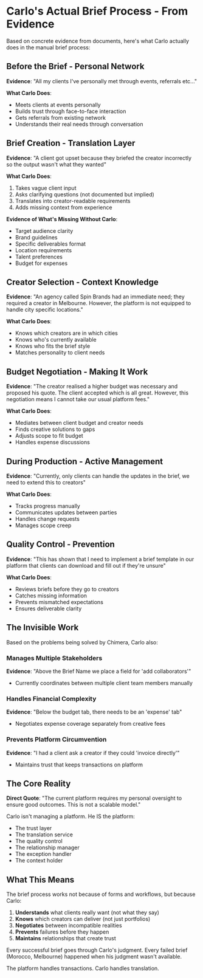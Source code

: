 # Carlo's Actual Brief Process - From Evidence

Based on concrete evidence from documents, here's what Carlo actually does in the manual brief process:

## Before the Brief - Personal Network

**Evidence**: "All my clients I've personally met through events, referrals etc..."

**What Carlo Does**:
- Meets clients at events personally
- Builds trust through face-to-face interaction
- Gets referrals from existing network
- Understands their real needs through conversation

## Brief Creation - Translation Layer

**Evidence**: "A client got upset because they briefed the creator incorrectly so the output wasn't what they wanted"

**What Carlo Does**:
1. Takes vague client input
2. Asks clarifying questions (not documented but implied)
3. Translates into creator-readable requirements
4. Adds missing context from experience

**Evidence of What's Missing Without Carlo**:
- Target audience clarity
- Brand guidelines
- Specific deliverables format
- Location requirements
- Talent preferences
- Budget for expenses

## Creator Selection - Context Knowledge

**Evidence**: "An agency called Spin Brands had an immediate need; they required a creator in Melbourne. However, the platform is not equipped to handle city specific locations."

**What Carlo Does**:
- Knows which creators are in which cities
- Knows who's currently available
- Knows who fits the brief style
- Matches personality to client needs

## Budget Negotiation - Making It Work

**Evidence**: "The creator realised a higher budget was necessary and proposed his quote. The client accepted which is all great. However, this negotiation means I cannot take our usual platform fees."

**What Carlo Does**:
- Mediates between client budget and creator needs
- Finds creative solutions to gaps
- Adjusts scope to fit budget
- Handles expense discussions

## During Production - Active Management

**Evidence**: "Currently, only clients can handle the updates in the brief, we need to extend this to creators"

**What Carlo Does**:
- Tracks progress manually
- Communicates updates between parties
- Handles change requests
- Manages scope creep

## Quality Control - Prevention

**Evidence**: "This has shown that I need to implement a brief template in our platform that clients can download and fill out if they're unsure"

**What Carlo Does**:
- Reviews briefs before they go to creators
- Catches missing information
- Prevents mismatched expectations
- Ensures deliverable clarity

## The Invisible Work

Based on the problems being solved by Chimera, Carlo also:

### Manages Multiple Stakeholders
**Evidence**: "Above the Brief Name we place a field for 'add collaborators'"
- Currently coordinates between multiple client team members manually

### Handles Financial Complexity
**Evidence**: "Below the budget tab, there needs to be an 'expense' tab"
- Negotiates expense coverage separately from creative fees

### Prevents Platform Circumvention
**Evidence**: "I had a client ask a creator if they could 'invoice directly'"
- Maintains trust that keeps transactions on platform

## The Core Reality

**Direct Quote**: "The current platform requires my personal oversight to ensure good outcomes. This is not a scalable model."

Carlo isn't managing a platform. He IS the platform:
- The trust layer
- The translation service
- The quality control
- The relationship manager
- The exception handler
- The context holder

## What This Means

The brief process works not because of forms and workflows, but because Carlo:
1. **Understands** what clients really want (not what they say)
2. **Knows** which creators can deliver (not just portfolios)
3. **Negotiates** between incompatible realities
4. **Prevents** failures before they happen
5. **Maintains** relationships that create trust

Every successful brief goes through Carlo's judgment. Every failed brief (Morocco, Melbourne) happened when his judgment wasn't available.

The platform handles transactions. Carlo handles translation.